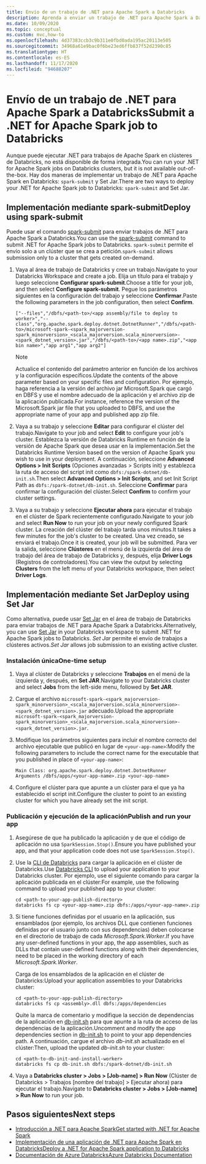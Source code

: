 ```yaml
---
title: Envío de un trabajo de .NET para Apache Spark a Databricks
description: Aprenda a enviar un trabajo de .NET para Apache Spark a Databricks mediante spark-submit y Set Jar.
ms.date: 10/09/2020
ms.topic: conceptual
ms.custom: mvc,how-to
ms.openlocfilehash: 4d37383ccb3c9b311e0fbd0ada195ac20113e505
ms.sourcegitcommit: 34968a61e9bac0f6be23ed6ffb837f52d2390c85
ms.translationtype: HT
ms.contentlocale: es-ES
ms.lasthandoff: 11/17/2020
ms.locfileid: "94688207"
---
```

# <a name="submit-a-net-for-apache-spark-job-to-databricks"></a><span data-ttu-id="9d924-103">Envío de un trabajo de .NET para Apache Spark a Databricks</span><span class="sxs-lookup"><span data-stu-id="9d924-103">Submit a .NET for Apache Spark job to Databricks</span></span>

<span data-ttu-id="9d924-104">Aunque puede ejecutar .NET para trabajos de Apache Spark en clústeres de Databricks, no está disponible de forma integrada.</span><span class="sxs-lookup"><span data-stu-id="9d924-104">You can run your .NET for Apache Spark jobs on Databricks clusters, but it is not available out-of-the-box.</span></span> <span data-ttu-id="9d924-105">Hay dos maneras de implementar un trabajo de .NET para Apache Spark en Databricks: `spark-submit` y Set Jar.</span><span class="sxs-lookup"><span data-stu-id="9d924-105">There are two ways to deploy your .NET for Apache Spark job to Databricks: `spark-submit` and Set Jar.</span></span>

## <a name="deploy-using-spark-submit"></a><span data-ttu-id="9d924-106">Implementación mediante spark-submit</span><span class="sxs-lookup"><span data-stu-id="9d924-106">Deploy using spark-submit</span></span>

<span data-ttu-id="9d924-107">Puede usar el comando [spark-submit](https://spark.apache.org/docs/latest/submitting-applications.html) para enviar trabajos de .NET para Apache Spark a Databricks.</span><span class="sxs-lookup"><span data-stu-id="9d924-107">You can use the [spark-submit](https://spark.apache.org/docs/latest/submitting-applications.html) command to submit .NET for Apache Spark jobs to Databricks.</span></span> <span data-ttu-id="9d924-108">`spark-submit` permite el envío solo a un clúster que se crea a petición.</span><span class="sxs-lookup"><span data-stu-id="9d924-108">`spark-submit` allows submission only to a cluster that gets created on-demand.</span></span>

1. <span data-ttu-id="9d924-109">Vaya al área de trabajo de Databricks y cree un trabajo.</span><span class="sxs-lookup"><span data-stu-id="9d924-109">Navigate to your Databricks Workspace and create a job.</span></span> <span data-ttu-id="9d924-110">Elija un título para el trabajo y luego seleccione **Configurar spark-submit**.</span><span class="sxs-lookup"><span data-stu-id="9d924-110">Choose a title for your job, and then select **Configure spark-submit**.</span></span> <span data-ttu-id="9d924-111">Pegue los parámetros siguientes en la configuración del trabajo y seleccione **Confirmar**.</span><span class="sxs-lookup"><span data-stu-id="9d924-111">Paste the following parameters in the job configuration, then select **Confirm**.</span></span>

    ```
    ["--files","/dbfs/<path-to>/<app assembly/file to deploy to worker>","--class","org.apache.spark.deploy.dotnet.DotnetRunner","/dbfs/<path-to>/microsoft-spark-<spark_majorversion-spark_minorversion>_<scala_majorversion.scala_minorversion>-<spark_dotnet_version>.jar","/dbfs/<path-to>/<app name>.zip","<app bin name>","app arg1","app arg2"]
    ```

    > [!NOTE]
    > <span data-ttu-id="9d924-112">Actualice el contenido del parámetro anterior en función de los archivos y la configuración específicos.</span><span class="sxs-lookup"><span data-stu-id="9d924-112">Update the contents of the above parameter based on your specific files and configuration.</span></span> <span data-ttu-id="9d924-113">Por ejemplo, haga referencia a la versión del archivo jar Microsoft.Spark que cargó en DBFS y use el nombre adecuado de la aplicación y el archivo zip de la aplicación publicada.</span><span class="sxs-lookup"><span data-stu-id="9d924-113">For instance, reference the version of the Microsoft.Spark jar file that you uploaded to DBFS, and use the appropriate name of your app and published app zip file.</span></span>

2. <span data-ttu-id="9d924-114">Vaya a su trabajo y seleccione **Editar** para configurar el clúster del trabajo.</span><span class="sxs-lookup"><span data-stu-id="9d924-114">Navigate to your job and select **Edit** to configure your job's cluster.</span></span> <span data-ttu-id="9d924-115">Establezca la versión de Databricks Runtime en función de la versión de Apache Spark que desea usar en la implementación.</span><span class="sxs-lookup"><span data-stu-id="9d924-115">Set the Databricks Runtime Version based on the version of Apache Spark you wish to use in your deployment.</span></span> <span data-ttu-id="9d924-116">A continuación, seleccione **Advanced Options > Init Scripts** (Opciones avanzadas > Scripts init) y establezca la ruta de acceso del script init como `dbfs:/spark-dotnet/db-init.sh`.</span><span class="sxs-lookup"><span data-stu-id="9d924-116">Then select **Advanced Options > Init Scripts**, and set Init Script Path as `dbfs:/spark-dotnet/db-init.sh`.</span></span> <span data-ttu-id="9d924-117">Seleccione **Confirmar** para confirmar la configuración del clúster.</span><span class="sxs-lookup"><span data-stu-id="9d924-117">Select **Confirm** to confirm your cluster settings.</span></span>

3. <span data-ttu-id="9d924-118">Vaya a su trabajo y seleccione **Ejecutar ahora** para ejecutar el trabajo en el clúster de Spark recientemente configurado.</span><span class="sxs-lookup"><span data-stu-id="9d924-118">Navigate to your job and select **Run Now** to run your job on your newly configured Spark cluster.</span></span> <span data-ttu-id="9d924-119">La creación del clúster del trabajo tarda unos minutos.</span><span class="sxs-lookup"><span data-stu-id="9d924-119">It takes a few minutes for the job's cluster to be created.</span></span> <span data-ttu-id="9d924-120">Una vez creado, se enviará el trabajo.</span><span class="sxs-lookup"><span data-stu-id="9d924-120">Once it is created, your job will be submitted.</span></span> <span data-ttu-id="9d924-121">Para ver la salida, seleccione **Clústeres** en el menú de la izquierda del área de trabajo del área de trabajo de Databricks y, después, elija **Driver Logs** (Registros de controladores).</span><span class="sxs-lookup"><span data-stu-id="9d924-121">You can view the output by selecting **Clusters** from the left menu of your Databricks workspace, then select **Driver Logs**.</span></span>

## <a name="deploy-using-set-jar"></a><span data-ttu-id="9d924-122">Implementación mediante Set Jar</span><span class="sxs-lookup"><span data-stu-id="9d924-122">Deploy using Set Jar</span></span>

<span data-ttu-id="9d924-123">Como alternativa, puede usar [Set Jar](/azure/databricks/jobs#--create-a-job) en el área de trabajo de Databricks para enviar trabajos de .NET para Apache Spark a Databricks.</span><span class="sxs-lookup"><span data-stu-id="9d924-123">Alternatively, you can use [Set Jar](/azure/databricks/jobs#--create-a-job) in your Databricks workspace to submit .NET for Apache Spark jobs to Databricks.</span></span> <span data-ttu-id="9d924-124">*Set Jar* permite el envío de trabajos a clústeres activos.</span><span class="sxs-lookup"><span data-stu-id="9d924-124">*Set Jar* allows job submission to an existing active cluster.</span></span>

### <a name="one-time-setup"></a><span data-ttu-id="9d924-125">Instalación única</span><span class="sxs-lookup"><span data-stu-id="9d924-125">One-time setup</span></span>

1. <span data-ttu-id="9d924-126">Vaya al clúster de Databricks y seleccione **Trabajos** en el menú de la izquierda y, después, en **Set JAR**.</span><span class="sxs-lookup"><span data-stu-id="9d924-126">Navigate to your Databricks cluster and select **Jobs** from the left-side menu, followed by **Set JAR**.</span></span>

2. <span data-ttu-id="9d924-127">Cargue el archivo `microsoft-spark-<spark_majorversion-spark_minorversion>_<scala_majorversion.scala_minorversion>-<spark_dotnet_version>.jar` adecuado.</span><span class="sxs-lookup"><span data-stu-id="9d924-127">Upload the appropriate `microsoft-spark-<spark_majorversion-spark_minorversion>_<scala_majorversion.scala_minorversion>-<spark_dotnet_version>.jar`.</span></span>

3. <span data-ttu-id="9d924-128">Modifique los parámetros siguientes para incluir el nombre correcto del archivo ejecutable que publicó en lugar de `<your-app-name>`:</span><span class="sxs-lookup"><span data-stu-id="9d924-128">Modify the following parameters to include the correct name for the executable that you published in place of `<your-app-name>`:</span></span>

    ```
    Main Class: org.apache.spark.deploy.dotnet.DotnetRunner
    Arguments /dbfs/apps/<your-app-name>.zip <your-app-name>
    ```

4. <span data-ttu-id="9d924-129">Configure el clúster para que apunte a un clúster para el que ya ha establecido el script init.</span><span class="sxs-lookup"><span data-stu-id="9d924-129">Configure the cluster to point to an existing cluster for which you have already set the init script.</span></span>

### <a name="publish-and-run-your-app"></a><span data-ttu-id="9d924-130">Publicación y ejecución de la aplicación</span><span class="sxs-lookup"><span data-stu-id="9d924-130">Publish and run your app</span></span>

1. <span data-ttu-id="9d924-131">Asegúrese de que ha publicado la aplicación y de que el código de aplicación no usa `SparkSession.Stop()`.</span><span class="sxs-lookup"><span data-stu-id="9d924-131">Ensure you have published your app, and that your application code does not use `SparkSession.Stop()`.</span></span>

2. <span data-ttu-id="9d924-132">Use la [CLI de Databricks](/azure/databricks/dev-tools/databricks-cli) para cargar la aplicación en el clúster de Databricks.</span><span class="sxs-lookup"><span data-stu-id="9d924-132">Use [Databricks CLI](/azure/databricks/dev-tools/databricks-cli) to upload your application to your Databricks cluster.</span></span> <span data-ttu-id="9d924-133">Por ejemplo, use el siguiente comando para cargar la aplicación publicada en el clúster:</span><span class="sxs-lookup"><span data-stu-id="9d924-133">For example, use the following command to upload your published app to your cluster:</span></span>

    ```console
    cd <path-to-your-app-publish-directory>
    databricks fs cp <your-app-name>.zip dbfs:/apps/<your-app-name>.zip
    ```

3. <span data-ttu-id="9d924-134">Si tiene funciones definidas por el usuario en la aplicación, sus ensamblados (por ejemplo, los archivos DLL que contienen funciones definidas por el usuario junto con sus dependencias) deben colocarse en el directorio de trabajo de cada *Microsoft.Spark.Worker*.</span><span class="sxs-lookup"><span data-stu-id="9d924-134">If you have any user-defined functions in your app, the app assemblies, such as DLLs that contain user-defined functions along with their dependencies, need to be placed in the working directory of each *Microsoft.Spark.Worker*.</span></span>

    <span data-ttu-id="9d924-135">Carga de los ensamblados de la aplicación en el clúster de Databricks:</span><span class="sxs-lookup"><span data-stu-id="9d924-135">Upload your application assemblies to your Databricks cluster:</span></span>

    ```console
    cd <path-to-your-app-publish-directory>
    databricks fs cp <assembly>.dll dbfs:/apps/dependencies
    ```

    <span data-ttu-id="9d924-136">Quite la marca de comentario y modifique la sección de dependencias de la aplicación en [db-init.sh](https://github.com/dotnet/spark/blob/master/deployment/db-init.sh) para que apunte a la ruta de acceso de las dependencias de la aplicación.</span><span class="sxs-lookup"><span data-stu-id="9d924-136">Uncomment and modify the app dependencies section in [db-init.sh](https://github.com/dotnet/spark/blob/master/deployment/db-init.sh) to point to your app dependencies path.</span></span> <span data-ttu-id="9d924-137">A continuación, cargue el archivo *db-init.sh* actualizado en el clúster:</span><span class="sxs-lookup"><span data-stu-id="9d924-137">Then, upload the updated *db-init.sh* to your cluster:</span></span>

    ```console
    cd <path-to-db-init-and-install-worker>
    databricks fs cp db-init.sh dbfs:/spark-dotnet/db-init.sh
    ```

4. <span data-ttu-id="9d924-138">Vaya a **Databricks cluster > Jobs > [Job-name] > Run Now** (Clúster de Databricks > Trabajos [nombre del trabajo] > Ejecutar ahora) para ejecutar el trabajo.</span><span class="sxs-lookup"><span data-stu-id="9d924-138">Navigate to **Databricks cluster > Jobs > [Job-name] > Run Now** to run your job.</span></span>

## <a name="next-steps"></a><span data-ttu-id="9d924-139">Pasos siguientes</span><span class="sxs-lookup"><span data-stu-id="9d924-139">Next steps</span></span>

* [<span data-ttu-id="9d924-140">Introducción a .NET para Apache Spark</span><span class="sxs-lookup"><span data-stu-id="9d924-140">Get started with .NET for Apache Spark</span></span>](../tutorials/get-started.md)
* [<span data-ttu-id="9d924-141">Implementación de una aplicación de .NET para Apache Spark en Databricks</span><span class="sxs-lookup"><span data-stu-id="9d924-141">Deploy a .NET for Apache Spark application to Databricks</span></span>](../tutorials/databricks-deployment.md)
* [<span data-ttu-id="9d924-142">Documentación de Azure Databricks</span><span class="sxs-lookup"><span data-stu-id="9d924-142">Azure Databricks Documentation</span></span>](/azure/azure-databricks/)
